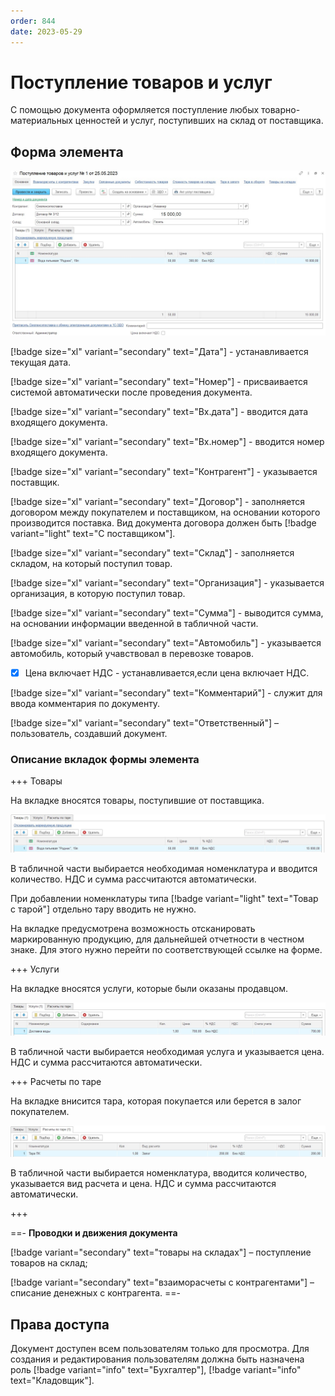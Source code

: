```yaml
---
order: 844
date: 2023-05-29
---
```

# Поступление товаров и услуг

С помощью документа оформляется поступление любых товарно-материальных ценностей и услуг, поступивших на склад от поставщика.

## Форма элемента

![](/images/Поступление.jpg)

[!badge size="xl" variant="secondary" text="Дата"] - устанавливается текущая дата.

[!badge size="xl" variant="secondary" text="Номер"] - присваивается системой автоматически после проведения документа.

[!badge size="xl" variant="secondary" text="Вх.дата"] - вводится дата входящего документа.

[!badge size="xl" variant="secondary" text="Вх.номер"] - вводится номер входящего документа.

[!badge size="xl" variant="secondary" text="Контрагент"] - указывается поставщик.

[!badge size="xl" variant="secondary" text="Договор"] - заполняется договором между покупателем и поставщиком, на основании которого производится поставка. Вид документа договора должен быть [!badge variant="light" text="С поставщиком"].

[!badge size="xl" variant="secondary" text="Склад"] - заполняется складом, на который поступил товар.

[!badge size="xl" variant="secondary" text="Организация"] - указывается организация, в которую поступил товар.

[!badge size="xl" variant="secondary" text="Сумма"] - выводится сумма, на основании информации введенной в табличной части.

[!badge size="xl" variant="secondary" text="Автомобиль"] - указывается автомобиль, который учавствовал в перевозке товаров.

- [x] Цена включает НДС - устанавливается,если цена включает НДС.

[!badge size="xl" variant="secondary" text="Комментарий"] - служит для ввода комментария по документу.

[!badge size="xl" variant="secondary" text="Ответственный"] – пользователь, создавший документ.

### Описание вкладок формы элемента

+++ Товары

На вкладке вносятся товары, поступившие от поставщика.

![](/images/Вкладка_товары_поступление.jpg)

В табличной части выбирается необходимая номенклатура и вводится количество. НДС и сумма рассчитаются автоматически.

При добавлении номенклатуры типа [!badge variant="light" text="Товар с тарой"] отдельно тару вводить не нужно.

На вкладке предусмотрена возможность отсканировать маркированную продукцию, для дальнейшей отчетности в честном знаке. Для этого нужно перейти по соответствующей ссылке на форме.

+++ Услуги

На вкладке вносятся услуги, которые были оказаны продавцом.

![](/images/Вкладка_услуги.jpg)

В табличной части выбирается необходимая услуга и указывается цена. НДС и сумма рассчитаются автоматически.

+++ Расчеты по таре

На вкладке внисится тара, которая покупается или берется в залог покупателем.

![](/images/Вкладка_расчеты_по_таре.jpg)

В табличной части выбирается номенклатура, вводится количество, указывается вид расчета и цена. НДС и сумма рассчитаются автоматически.

+++

==- **Проводки и движения документа**

[!badge variant="secondary" text="товары на складах"] – поступление товаров на склад;

[!badge variant="secondary" text="взаиморасчеты с контрагентами"] – списание денежных с контрагента.
==-

## Права доступа

Документ доступен всем пользователям только для просмотра. Для создания и редактирования пользователям должна быть назначена роль [!badge variant="info" text="Бухгалтер"], [!badge variant="info" text="Кладовщик"].






